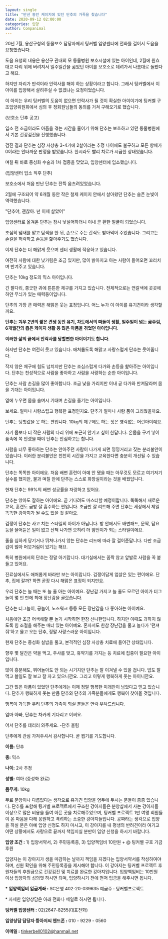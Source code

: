 ```yaml
---
layout: single
title: "반년 동안 케이지에 있던 단추의 가족을 찾습니다"
date: 2020-09-12 02:00:00
categories: 입양
author: Companimal
---
```


20년 7월, 용산구청의 동물보호 담당자께서 팅커벨 입양센터에 전화를 걸어서 도움을 요청했습니다.

도움 요청의 내용은 용산구 관내의 모 동물병원 보호시설에 있는 아이인데, 2월에 원효대교 다리 위에 버려져서 일주일간을 굶었던 아이를 보호소로 데려가서 나름대로 돌봤다고 해요.

하지만 자리가 만석이라 안락사를 해야 하는 상황이라고 합니다. ​그래서 팅커벨에서 이 아이를 입양해서 살려주실 수 없겠냐는 요청이었습니다.

이 아이는 우리 팅커벨의 도움이 없으면 안락사가 될 것이 확실한 아이이기에 팅커벨 구조입양위원회에서 심의 후 정회원님들의 동의를 거쳐 구해오기로 했습니다.

(보호소 단추 공고)

입소 전 조금이라도 아픔을 겪는 시간을 줄이기 위해 단추는 보호하고 있던 동물병원에서 기본 건강검진을 진행했습니다.

검진 결과 단추는 심장 사상충 3-4기에 2살이라는 추정 나이에도 불구하고 모든 항체가 0이라는 안타까운 판정을 받았습니다. 한시라도 빨리 치료가 시급한 상태였습니다.

며칠 뒤 바로 중성화 수술과 1차 접종을 맞았고, 입양센터에 입소했습니다.

(입양센터 입소 직후 단추)

보호소에서 처음 만난 단추는 잔뜩 움츠려있었습니다.

2월에 구조되어 약 6개월 동안 작은 철제 케이지 안에서 살아왔던 단추는 슬픈 눈빛이 역력했습니다.

"단추야, 괜찮아. 넌 이제 살았어"

입양센터로 옮겨온 단추는 잠시 낯설어하더니 이내 곧 환한 얼굴이 되었습니다.

조심히 냄새를 맡고 탐색을 한 뒤, 손으로 주는 간식도 받아먹어 주었습니다. 그리고는 손길을 허락하고 손등을 핥아주기도 했습니다.

이제 단추는 더 해맑게 웃으며 센터 생활에 적응하고 있습니다.

여전히 사람에 대한 낯가림은 조금 있지만, 많이 밝아지고 아는 사람이 들어오면 꼬리치며 반겨주고 있습니다.

단추는 10kg 정도의 믹스 아이입니다.

긴 팔다리, 쫑긋한 귀에 튼튼한 체구를 가지고 있습니다. 전체적으로는 연갈색에 곳곳에 하얀 무늬가 있는 매력둥이입니다.

단추의 가장 큰 매력은 해맑은 웃는 표정입니다. 어느 누가 이 아이를 유기견이라 생각할까요.

**단추는 겨우 2년의 짧은 견생 동안 유기, 차도에서의 떠돌이 생활, 일주일이 넘는 굶주림, 6개월간의 좁은 케이지 생활 등 많은 아픔을 겪었던 아이입니다**.

**이러한 삶의 끝에서 안락사를 당할뻔한 아이이기도 합니다.**

하지만 단추는 여전히 웃고 있습니다. 애처롭도록 해맑고 사랑스럽게 단추는 웃어줍니다.

작지 않은 체구에 힘도 넘치지만 단추는 조심스럽게 다가와 손등을 핥아주는 아이입니다. ​단추는 천성적으로 사람을 좋아하고 사람을 사랑하는 순한 아이입니다.

단추는 사람 손길을 많이 좋아합니다. 조금 낯을 가리지만 이내 곧 다가와 만져달라며 몸을 기대는 아이입니다.

옆에 누우면 몸을 슬며시 기대며 손길을 즐기는 아이입니다.

보세요. 얼마나 사랑스럽고 행복한 표정인지요. 단추가 얼마나 사람 품이 그리웠을까요.

단추는 덩칫값을 못 하는 편입니다. 10kg의 체구에도 하는 짓은 영락없는 어린아이예요.

자기 몸보다 더 작은 사람의 다리 위에 포근히 안기고 싶어 한답니다. 온몸을 구겨 넣어 품속에 쏙 안겼을 때야 단추는 안심하고는 합니다.

사람을 너무 좋아하는 단추는 안아주던 사람이 나가게 되면 낑낑거리고 짖는 분리불안이 있습니다. 이러한 분리불안은 천천히 시간을 가지고 교육한다면 충분히 개선될 수 있습니다.

단추는 똑똑한 아이에요. 처음 배변 훈련이 아예 안 됐을 때는 아무것도 모르고 여기저기 실수를 했지만, 불과 며칠 만에 단추는 스스로 화장실이라는 것을 배웠답니다.

현재 단추는 99%의 배변 성공률을 자랑하고 있어요.

단추는 앉아도 잘하는 아이에요. 곧 기다려도 마스터할 예정이랍니다. 똑똑해서 새로운 교육, 훈련도 금방 잘 흡수하는 편입니다. 조금만 잘 리드해 주면 단추는 세상에서 제일 똑똑한 강아지가 될 수도 있을 것 같아요.

겁쟁이 단추는 사고 치는 스타일의 아이가 아닙니다. 방 안에서도 배변패드, 문짝, 담요 등을 물어뜯은 일이 없고 산책 나가면 오히려 더 얌전이가 되는 스타일이에요.

줄을 심하게 당기거나 뛰쳐나가지 않는 단추는 리드에 따라 잘 걸어준답니다. 다만 조금 겁이 많아 머뭇거림이 있기는 해요.

특히 병원에서의 단추는 정말 아기랍니다. 대기실에서는 꼼짝 않고 앞발로 사람을 꼭 붙들고 있어요.

진료실에서도 애처롭게 바라만 보는 아이랍니다. 겁쟁이답게 엄살은 있는 편이에요. 단추, 집에 갈까? 하면 곧장 다시 해맑은 표정이 되지만요.

우리 단추는 놀 때는 또 놀 줄 아는 아이예요. 장난감 가지고 놀 줄도 모르던 아이가 터그 놀이 몇 번 만에 최애 장난감을 골랐습니다.

단추는 터그놀이, 공놀이, 노즈워크 등등 모든 장난감을 다 좋아하는 아이예요.

처음에만 조금 어색해할 뿐 놀기 시작하면 한참 신나한답니다. 하지만 이때도 과하지 않도록 힘 조절을 해주는 매너 있는 아이예요. 혼자서도 한참 장난감을 물고 놀다가 '던져줘'하고 물고 오는 단추, 정말 사랑스러운 아이입니다.

현재 단추는 중성화 실밥을 풀고, 본격적인 심장 사상충 치료에 들어간 상태입니다.

향후 몇 달간은 약을 먹고, 주사를 맞고, 휴약기를 가지는 등 치료에 집중이 필요한 아이입니다.

많이 흥분해도, 뛰어놀아도 안 되는 시기지만 단추는 잘 이겨낼 수 있을 겁니다. 밥도 잘 먹고 볼일도 잘 보고 잘 자고 있으니깐요. 그리고 이렇게 행복하게 웃는 아이니깐요.

그간 많은 아픔이 있었던 단추에게는 이제 정말 행복한 미래만이 남았다고 믿고 있습니다. 단추가 행복하게 웃는 만큼 단추와 단추의 가족분들에게도 행복이 찾아올 것입니다.

행복이 가득한 우리 단추의 가족이 되실 분들은 연락 부탁드립니다.

엄마 아빠, 단추는 차카게 기다리고 이써요.

어서 단추를 데리러 와주세요. -단추 올림

단추에게 관심 가져주셔서 감사합니다. 곧 뵙기를 기도합니다.

**이름:** 단추

**종:** 믹스

**나이:** 2사 추정

**성별:** 여아 (중성화 완료)

**몸무게:** 10kg

무료 분양이나 다름없다는 생각으로 유기견 입양을 염두에 두시는 분들이 종종 있습니다. 단추를 포함해 팅커벨 프로젝트에서 구조한 강아지들은 분양샵에서 사는 강아지들 이상으로 많은 비용을 들여 아픈 곳을 치료해주었으며, 팅커벨 프로젝트 1만 여명 회원들이 온 마음을 다해 응원하고 격려하는 소중한 강아지들입니다. 공짜라는 생각으로 입양을 하실 분은 아예 입양 신청도 하지 마시고, 이 강아지를 내 평생의 반려견이라 여기고 어떤 상황에서도 사랑으로 끝까지 책임지실 분만이 입양 신청을 하시기 바랍니다.

**입양 조건 :** 1) 입양서약서, 2) 주민등록증, 3) 입양책임비 10만원 + @ 팅커벨 구호 기금 후원

입양자는 이 강아지가 생을 마감하는 날까지 책임을 지겠다는 입양서약서를 작성하여야 하며, 신원 확인을 위해 주민등록증을 제시해야 합니다. 이 강아지는 팅커벨 프로젝트 후원자들의 후원금으로 건강검진 및 치료를 완료한 강아지입니다. 입양책임비는 10만원 이상 입양자의 성의껏 하시면 되며, 입양하시기 전에 먼저 입금을 해주시면 됩니다.

**\* 입양책임비 입금계좌 :** SC은행 402-20-039635 예금주 : 팅커벨프로젝트

\* 자세한 입양상담은 아래 전화나 메일로 하시면 됩니다.

**​팅커벨 입양센터 :** 02)2647-8255(대표전화)

**입양상담 담당자 뚱아저씨 핸드폰 :** 010 - 9229 - 0560

**이메일 :** tinkerbell0102@hanmail.net
